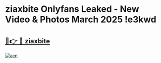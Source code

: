 # ziaxbite Onlyfans Leaked - New Video & Photos March 2025 !e3kwd

# <h2><a href="https://rxfh6d.iuczelnia.edu.pl?title=ziaxbite&ref=e3kwd">🔗👉 🔴 ziaxbite</a></h2>

[![acn](https://github.com/user-attachments/assets/0f9c940e-d8b0-45ae-aac7-cd30a18b3e1c)](https://rxfh6d.iuczelnia.edu.pl?title=ziaxbite&ref=e3kwd)

